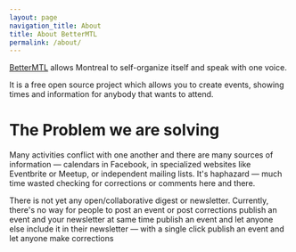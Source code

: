 ```yaml
---
layout: page
navigation_title: About
title: About BetterMTL
permalink: /about/
---
```


[BetterMTL](http://bettermtl.github.io) allows Montreal to self-organize itself and speak with one voice.

It is a free open source project which allows you to create events, showing times and information for anybody that wants to attend.

# The Problem we are solving

Many activities conflict with one another and there are many sources of information — calendars in Facebook, in specialized websites like Eventbrite or Meetup, or independent mailing lists. It's haphazard — much time wasted checking for corrections or comments here and there. 

There is not yet any open/collaborative digest or newsletter. 
Currently, there's no way for people to
post an event or post corrections
publish an event and your newsletter at same time
publish an event and let anyone else include it in their newsletter — with a single click
publish an event and let anyone make corrections

